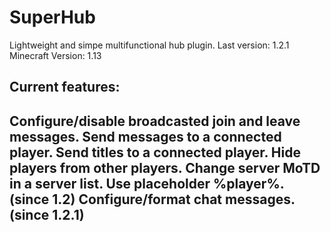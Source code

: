 # SuperHub
Lightweight and simpe multifunctional hub plugin.
Last version: 1.2.1 Minecraft Version: 1.13

Current features:
------------------------------------------------------
Configure/disable broadcasted join and leave messages.
Send messages to a connected player.
Send titles to a connected player.
Hide players from other players.
Change server MoTD in a server list.
Use placeholder %player%. (since 1.2)
Configure/format chat messages. (since 1.2.1)
------------------------------------------------------
